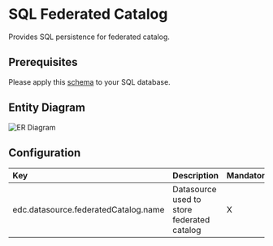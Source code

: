 # SQL Federated Catalog

Provides SQL persistence for federated catalog.

## Prerequisites

Please apply this [schema](docs/schema.sql) to your SQL database.

## Entity Diagram

![ER Diagram](////www.plantuml.com/plantuml/png/ZPF1QiCm38RlUGgTn_82ePIU1cMC3ShEnR6Lef5OHbRBHhjtNzA4uR3Cv2hfp_T9mRkeHlJSjGLw9Vq2TFPeZPgMJt0j01w0N0LHXVm9Dfktv-tsNWrzZ2m5utN_Ep1sX0FsJOmLl9YmETnRZ_1QVw3LCOsVWGJxNCtSel5ziIoBxoArSBr5HCrQSDEWP3XhNAPjzodWQGGiEXqZoeKiPiKKfOkpiw1tWSdhkxH9_I-1XbvzLc8_4HgMpkZiOuF7OTHOyXu78kggfQO3B2sNkKrE8k4a0BZTofAlwS-jmB9NGpuk3oxBpLEpLXfDJrb14BwGmrWa-F-dyu1rRZlqRdXPFm00)
<!--
```plantuml
@startuml
entity edc_catalog {
  * id: string <<PK>>
  * participantId: string
  * properties: Map<String, Object>
  * expired: boolean
  --
}

entity edc_dataset {
  * id: string <<PK>>
  * offers: Map<String, Object>
  * properties: Map<String, Object>
  * catalogId: string <<FK>>
  --
}

entity edc_data_service {
  * id: string <<PK>>
  * terms: string
  * endpointUrl: string
  --
}

entity edc_distribution {
  * format: string
  * dataServiceId: string <<FK>>
  * datasetId: string <<FK>>
  --
}

entity edc_catalog_data_service {
  * catalogId: string <<FK>>
  * dataServiceId: string <<FK>>
  --
}

edc_catalog ||--o{ edc_dataset: contains
edc_catalog ||--o{ edc_catalog_data_service: contains
edc_data_service ||--o{ edc_distribution: provides
edc_dataset ||--o{ edc_distribution: contains
edc_data_service ||--o{ edc_catalog_data_service: contains
@enduml
```
-->

## Configuration

| Key                                  | Description                                | Mandatory | 
|:-------------------------------------|:-------------------------------------------|---|
| edc.datasource.federatedCatalog.name | Datasource used to store federated catalog | X |
